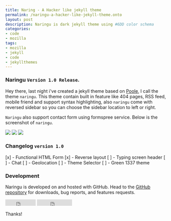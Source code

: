 ```yaml
---
title: Naring - A Hacker like jekyll theme
permalink: /naringu-a-hacker-like-jekyll-theme.onto
layout: post
description: Naringu is dark jekyll theme using #6DD color schema
categories:
- code
- mozilla
tags:
- mozilla
- jekyll
- code
- jekyllthemes
---
```


### Naringu `Version 1.0 Release`.

Hey there, last night i've created a jekyll theme based on [Poole](http://getpoole.com), I call the theme `naringu`. This theme contain built in feature like 404 pages, RSS feed, mobile friend and support syntax highlighting, also `naringu` come with reversed sidebar so you can choose the sidebar location to left or right.

`Naringu` also support contact form using formspree service. Below is the screenshot of `naringu`.

![ ](/home/onto/github/ariestiyansyah.github.io/images/screenshot-1.png  "2")
![](/home/onto/github/ariestiyansyah.github.io/images/screenshot-2.png) 
![](/home/onto/github/ariestiyansyah.github.io/images/screenshot-4.png) 

### Changelog `version 1.0`

[x] - Functional HTML Form
[x] - Reverse layout
[ ] - Typing screen header
[ ] - Chat
[ ] - Geolocation
[ ] - Theme Selector 
[ ] - Green 1337 theme

### Development

Naringu is developed on and hosted with GitHub. Head to the <a href="https://github.com/ariestiyansyah/naringu">GitHub repository</a> for downloads, bug reports, and features requests.


<iframe src="http://ghbtns.com/github-btn.html?user=ariestiyansyah&repo=naringu&type=fork&count=true" allowtransparency="true" frameborder="0" scrolling="0" width="95" height="20"></iframe>
<iframe src="http://ghbtns.com/github-btn.html?user=ariestiyansyah&repo=naringu&type=watch&count=true" allowtransparency="true" frameborder="0" scrolling="0" width="110" height="20"></iframe>

Thanks!
